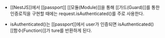 - [[NestJS]]에서 [[passport]] [[모듈(Module)]]을 통해 [[가드(Guard)]]를 통한 인증로직을 구현할 때에는 request.isAuthenticated()를 주로 사용한다.

- isAuthenticated()는 [[passport]]에서 user가 인증되면 isAuthenticated() [[함수(Function)]]가 ture를 반환하게 된다.